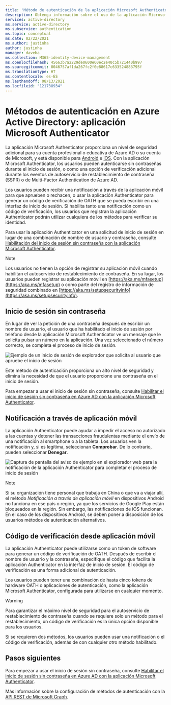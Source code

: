 ```yaml
---
title: 'Método de autenticación de la aplicación Microsoft Authenticator: Azure Active Directory'
description: Obtenga información sobre el uso de la aplicación Microsoft Authenticator en Azure Active Directory para ayudar a mejorar y proteger los eventos de inicio de sesión.
services: active-directory
ms.service: active-directory
ms.subservice: authentication
ms.topic: conceptual
ms.date: 02/22/2021
ms.author: justinha
author: justinha
manager: daveba
ms.collection: M365-identity-device-management
ms.openlocfilehash: 45663b7a2229de0600e60ec2e40c5b721440b997
ms.sourcegitcommit: 0046757af1da267fc2f0e88617c633524883795f
ms.translationtype: HT
ms.contentlocale: es-ES
ms.lasthandoff: 08/13/2021
ms.locfileid: "121738934"
---
```

# <a name="authentication-methods-in-azure-active-directory---microsoft-authenticator-app"></a>Métodos de autenticación en Azure Active Directory: aplicación Microsoft Authenticator

La aplicación Microsoft Authenticator proporciona un nivel de seguridad adicional para su cuenta profesional o educativa de Azure AD o su cuenta de Microsoft, y está disponible para [Android](https://go.microsoft.com/fwlink/?linkid=866594) e [iOS](https://go.microsoft.com/fwlink/?linkid=866594). Con la aplicación Microsoft Authenticator, los usuarios pueden autenticarse sin contraseñas durante el inicio de sesión, o como una opción de verificación adicional durante los eventos de autoservicio de restablecimiento de contraseña (SSPR) o de Multi-Factor Authentication de Azure AD.

Los usuarios pueden recibir una notificación a través de la aplicación móvil para que aprueben o rechacen, o usar la aplicación Authenticator para generar un código de verificación de OATH que se pueda escribir en una interfaz de inicio de sesión. Si habilita tanto una notificación como un código de verificación, los usuarios que registran la aplicación Authenticator podrán utilizar cualquiera de los métodos para verificar su identidad.

Para usar la aplicación Authenticator en una solicitud de inicio de sesión en lugar de una combinación de nombre de usuario y contraseña, consulte [Habilitación del inicio de sesión sin contraseña con la aplicación Microsoft Authenticator](howto-authentication-passwordless-phone.md).

> [!NOTE]
> Los usuarios no tienen la opción de registrar su aplicación móvil cuando habilitan el autoservicio de restablecimiento de contraseña. En su lugar, los usuarios pueden registrar su aplicación móvil en [https://aka.ms/mfasetup](https://aka.ms/mfasetup) o como parte del registro de información de seguridad combinado en [https://aka.ms/setupsecurityinfo](https://aka.ms/setupsecurityinfo).

## <a name="passwordless-sign-in"></a>Inicio de sesión sin contraseña

En lugar de ver la petición de una contraseña después de escribir un nombre de usuario, el usuario que ha habilitado el inicio de sesión por teléfono desde la aplicación Microsoft Authenticator ve un mensaje que le solicita pulsar un número en la aplicación. Una vez seleccionado el número correcto, se completa el proceso de inicio de sesión.

![Ejemplo de un inicio de sesión de explorador que solicita al usuario que apruebe el inicio de sesión](./media/howto-authentication-passwordless-phone/phone-sign-in-microsoft-authenticator-app.png)

Este método de autenticación proporciona un alto nivel de seguridad y elimina la necesidad de que el usuario proporcione una contraseña en el inicio de sesión. 

Para empezar a usar el inicio de sesión sin contraseña, consulte [Habilitar el inicio de sesión sin contraseña en Azure AD con la aplicación Microsoft Authenticator](howto-authentication-passwordless-phone.md).

## <a name="notification-through-mobile-app"></a>Notificación a través de aplicación móvil

La aplicación Authenticator puede ayudar a impedir el acceso no autorizado a las cuentas y detener las transacciones fraudulentas mediante el envío de una notificación al smartphone o a la tableta. Los usuarios ven la notificación y, si es legítima, seleccionan **Comprobar**. De lo contrario, pueden seleccionar **Denegar**.

![Captura de pantalla del aviso de ejemplo en el explorador web para la notificación de la aplicación Authenticator para completar el proceso de inicio de sesión](media/tutorial-enable-azure-mfa/azure-multi-factor-authentication-browser-prompt.png)

> [!NOTE]
> Si su organización tiene personal que trabaja en China o que va a viajar allí, el método *Notificación a través de aplicación móvil* en dispositivos Android no funciona en ese país o región, ya que los servicios de Google Play están bloqueados en la región. Sin embargo, las notificaciones de iOS funcionan. En el caso de los dispositivos Android, se deben poner a disposición de los usuarios métodos de autenticación alternativos.

## <a name="verification-code-from-mobile-app"></a>Código de verificación desde aplicación móvil

La aplicación Authenticator puede utilizarse como un token de software para generar un código de verificación de OATH. Después de escribir el nombre de usuario y la contraseña, especifique el código que facilita la aplicación Authenticator en la interfaz de inicio de sesión. El código de verificación es una forma adicional de autenticación.

Los usuarios pueden tener una combinación de hasta cinco tokens de hardware OATH o aplicaciones de autenticación, como la aplicación Microsoft Authenticator, configurada para utilizarse en cualquier momento.

> [!WARNING]
> Para garantizar el máximo nivel de seguridad para el autoservicio de restablecimiento de contraseña cuando se requiere solo un método para el restablecimiento, un código de verificación es la única opción disponible para los usuarios.
>
> Si se requieren dos métodos, los usuarios pueden usar una notificación o el código de verificación, además de con cualquier otro método habilitado.

## <a name="next-steps"></a>Pasos siguientes

Para empezar a usar el inicio de sesión sin contraseña, consulte [Habilitar el inicio de sesión sin contraseña en Azure AD con la aplicación Microsoft Authenticator](howto-authentication-passwordless-phone.md).

Más información sobre la configuración de métodos de autenticación con la [API REST de Microsoft Graph](/graph/api/resources/authenticationmethods-overview).
